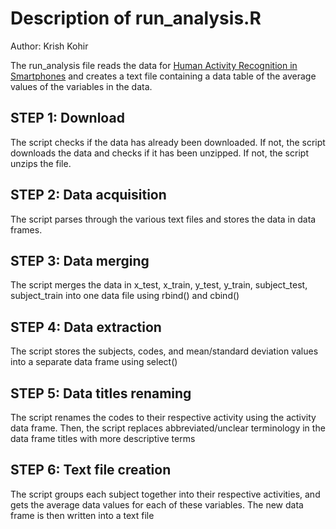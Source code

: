 # Description of run_analysis.R

Author: Krish Kohir

The run_analysis file reads the data for [Human Activity Recognition in Smartphones](https://archive.ics.uci.edu/dataset/240/human+activity+recognition+using+smartphones) and creates a text file containing a data table of the average values of the variables in the data. 

## STEP 1: Download
The script checks if the data has already been downloaded. If not, the script downloads the data and checks if it has been unzipped. If not, the script unzips the file. 

## STEP 2: Data acquisition
The script parses through the various text files and stores the data in data frames. 

## STEP 3: Data merging
The script merges the data in x_test, x_train, y_test, y_train, subject_test, subject_train into one data file using rbind() and cbind()

## STEP 4: Data extraction
The script stores the subjects, codes, and mean/standard deviation values into a separate data frame using select()

## STEP 5: Data titles renaming
The script renames the codes to their respective activity using the activity data frame. Then, the script replaces abbreviated/unclear terminology in the data frame titles with more descriptive terms

## STEP 6: Text file creation
The script groups each subject together into their respective activities, and gets the average data values for each of these variables. The new data frame is then written into a text file 
